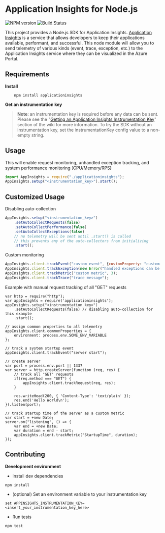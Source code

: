 # Application Insights for Node.js

[![NPM version](https://badge.fury.io/js/applicationinsights.svg)](http://badge.fury.io/js/applicationinsights)
[![Build Status](https://travis-ci.org/Microsoft/ApplicationInsights-node.js.svg?branch=master)](https://travis-ci.org/Microsoft/ApplicationInsights-node.js)

This project provides a Node.js SDK for Application Insights. [Application Insights](http://azure.microsoft.com/en-us/services/application-insights/) is a service that allows developers to keep their applications available, performant, and successful. This node module will allow you to send telemetry of various kinds (event, trace, exception, etc.) to the Application Insights service where they can be visualized in the Azure Portal. 




## Requirements ##
**Install**
```
    npm install applicationinsights
```
**Get an instrumentation key**
>**Note**: an instrumentation key is required before any data can be sent. Please see the "[Getting an Application Insights Instrumentation Key](https://github.com/Microsoft/AppInsights-Home/wiki#getting-an-application-insights-instrumentation-key)" section of the wiki for more information. To try the SDK without an instrumentation key, set the instrumentationKey config value to a non-empty string.




## Usage ##

This will enable request monitoring, unhandled exception tracking, and system performance monitoring (CPU/Memory/RPS)
```javascript
import AppInsights = require("./applicationinsights");
AppInsights.setup("<instrumentation_key>").start();
```

## Customized Usage ##
Disabling auto-collection
```javascript
AppInsights.setup("<instrumentation_key>")
    .setAutoCollectRequests(false)
    .setAutoCollectPerformance(false)
    .setAutoCollectExceptions(false)
    // no telemetry will be sent until .start() is called
    // this prevents any of the auto-collectors from initializing
    .start();
```

Custom monitoring
```javascript
AppInsights.client.trackEvent("custom event", {customProperty: "custom property value"});
AppInsights.client.trackException(new Error("handled exceptions can be logged with this method"));
AppInsights.client.trackMetric("custom metric", 3);
AppInsights.client.trackTrace("trace message");
```

Example with manual request tracking of all "GET" requests
```
var http = require("http");
var appInsights = require('applicationinsights');
appInsights.setup("<instrumentation_key>")
    .setAutoCollectRequests(false) // disabling auto-collection for this example
    .start();

// assign common properties to all telemetry
appInsights.client.commonProperties = {
    environment: process.env.SOME_ENV_VARIABLE
};

// track a system startup event
appInsights.client.trackEvent("server start");

// create server
var port = process.env.port || 1337
var server = http.createServer(function (req, res) {
    // track all "GET" requests
    if(req.method === "GET") {
        appInsights.client.trackRequest(req, res);
    }

    res.writeHead(200, { 'Content-Type': 'text/plain' });
    res.end('Hello World\n');
}).listen(port);

// track startup time of the server as a custom metric
var start = +new Date;
server.on("listening", () => {
    var end = +new Date;
    var duration = end - start;
    appInsights.client.trackMetric("StartupTime", duration);
});
```



## Contributing ##
**Development environment**

* Install dev dependencies
```
npm install 
```
* (optional) Set an environment variable to your instrumentation key
```
set APPINSIGHTS_INSTRUMENTATION_KEY=<insert_your_instrumentation_key_here>
```
* Run tests
```
npm test
```

